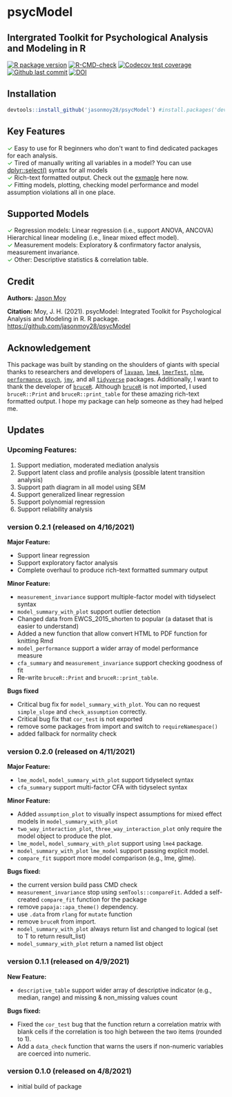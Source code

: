 # psycModel
## Intergrated Toolkit for Psychological Analysis and Modeling in R

<!-- badges: start -->
[![R package version](https://img.shields.io/github/r-package/v/jasonmoy28/psycModel)](https://github.com/jasonmoy28/psycModel)
[![R-CMD-check](https://github.com/jasonmoy28/psycModel/workflows/R-CMD-check/badge.svg)](https://github.com/jasonmoy28/psycModel/actions)
[![Codecov test coverage](https://codecov.io/gh/jasonmoy28/psycModel/branch/master/graph/badge.svg)](https://codecov.io/gh/jasonmoy28/psycModel?branch=master)
[![Github last commit](https://img.shields.io/github/last-commit/jasonmoy28/psycModel)](https://github.com/jasonmoy28/psycModel)
[![DOI](https://zenodo.org/badge/355611696.svg)](https://doi.org/10.5281/zenodo.4671947)

<!-- badges: end -->

## Installation
```R
devtools::install_github('jasonmoy28/psycModel') #install.packages('devtools') if devtools is not installed
```
## Key Features
<span style="color:#009900">✓</span> Easy to use for R beginners who don't want to find dedicated packages for each analysis. <br/>
<span style="color:#009900">✓</span>  Tired of manually writing all variables in a model? You can use [dplyr::select()](https://dplyr.tidyverse.org/reference/select.html) syntax for all models <br/>
<span style="color:#009900">✓</span> Rich-text formatted output. Check out the  [exmaple](https://jasonmoy28.github.io/psycModel/articles/quick-introduction.html) here now. <br/>
<span style="color:#009900">✓</span> Fitting models, plotting, checking model performance and model assumption violations all in one place. <br/>

## Supported Models
<span style="color:#009900">✓</span> Regression models: Linear regression (i.e., support ANOVA, ANCOVA) Hierarchical linear modeling (i.e., linear mixed effect model). <br/>
<span style="color:#009900">✓</span> Measurement models: Exploratory & confirmatory factor analysis, measurement invariance. <br/>
<span style="color:#009900">✓</span> Other: Descriptive statistics & correlation table. <br/>

## Credit
**Authors:** [Jason Moy](https://jasonmoy.us)

**Citation:** Moy, J. H. (2021). psycModel: Integrated Toolkit for Psychological Analysis and Modeling in R. R package. https://github.com/jasonmoy28/psycModel

## Acknowledgement
This package was built by standing on the shoulders of giants with special thanks to researchers and developers of [`lavaan`](https://lavaan.ugent.be/), [`lme4`](https://github.com/lme4/lme4), [`lmerTest`](https://github.com/runehaubo/lmerTestR), [`nlme`](https://cran.r-project.org/package=nlme), [`performance`](https://easystats.github.io/performance/), [`psych`](https://personality-project.org/r/psych/), [`jmv`](https://github.com/jamovi/jmv), and all [`tidyverse`](https://tidyverse.tidyverse.org/) packages. Additionally, I want to thank the developer of [`bruceR`](https://github.com/psychbruce/bruceR). Although [`bruceR`](https://github.com/psychbruce/bruceR) is not imported, I used `bruceR::Print` and `bruceR::print_table` for these amazing rich-text formatted output. I hope my package can help someone as they had helped me. 


## Updates
### Upcoming Features: 
1. Support mediation, moderated mediation analysis
2. Support latent class and profile analysis (possible latent transition analysis)
3. Support path diagram in all model using SEM
4. Support generalized linear regression
5. Support polynomial regression 
6. Support reliability analysis

### version 0.2.1 (released on 4/16/2021)
**Major Feature:** <br/>
* Support linear regression <br/>
* Support exploratory factor analysis <br/>
* Complete overhaul to produce rich-text formatted summary output <br/>

**Minor Feature:** <br/>
* `measurement_invariance` support multiple-factor model with tidyselect syntax <br/>
* `model_summary_with_plot` support outlier detection <br/> 
* Changed data from EWCS_2015_shorten to popular (a dataset that is easier to understand) <br/>
* Added a new function that allow convert HTML to PDF function for knitting Rmd <br/>
* `model_performance` support a wider array of model performance measure <br/>
* `cfa_summary` and `measurement_invariance` support checking goodness of fit <br/>
* Re-write `bruceR::Print` and `bruceR::print_table`. <br/>

**Bugs fixed** <br/>
* Critical bug fix for `model_summary_with_plot`. You can no request `simple_slope` and `check_assumption` correctly. <br/>
* Critical bug fix that `cor_test` is not exported <br/>
* remove some packages from import and switch to `requireNamespace()` <br/>
* added fallback for normality check <br/>

### version 0.2.0 (released on 4/11/2021)
**Major Feature:** <br/>
* `lme_model`, `model_summary_with_plot` support tidyselect syntax <br/>
* `cfa_summary` support multi-factor CFA with tidyselect syntax <br/>

**Minor Feature:** <br/>
* Added `assumption_plot` to visually inspect assumptions for mixed effect models in `model_summary_with_plot` <br/>
* `two_way_interaction_plot`, `three_way_interaction_plot` only require the model object to produce the plot. <br/>
* `lme_model`, `model_summary_with_plot` support using `lme4` package. <br/>
* `model_summary_with_plot` `lme_model` support passing explicit model. <br/>
* `compare_fit` support more model comparison (e.g., lme, glme). <br/>

**Bugs fixed:** <br/>
* the current version build pass CMD check <br/>
* `measurement_invariance` stop using `semTools::compareFit`. Added a self-created `compare_fit` function for the package <br/>
* remove `papaja::apa_theme()` dependency. <br/>
* use `.data` from `rlang` for `mutate` function <br/>
* remove `bruceR` from import. <br/>
* `model_summary_with_plot` always return list and changed to logical (set to T to return result_list) <br/>
* `model_summary_with_plot` return a named list object <br/>

### version 0.1.1 (released on 4/9/2021)

**New Feature:** <br/>
* `descriptive_table` support wider array of descriptive indicator (e.g., median, range) and missing & non_missing values count <br/>

**Bugs fixed:** <br/>
* Fixed the `cor_test` bug that the function return a correlation matrix with blank cells if the correlation is too high between the two items (rounded to 1). <br/>
* Add a `data_check` function that warns the users if non-numeric variables are coerced into numeric. <br/>

### version 0.1.0 (released on 4/8/2021)
* initial build of package

